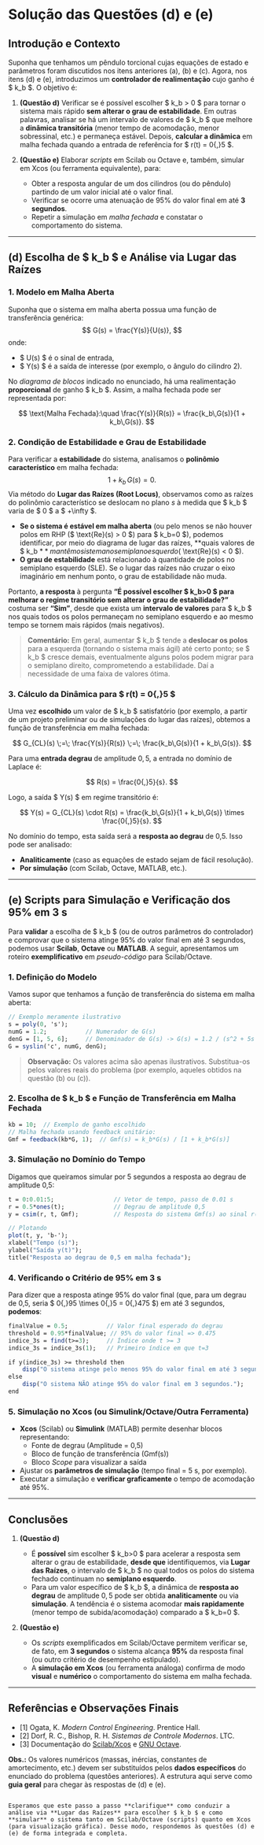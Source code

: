 # Solução das Questões (d) e (e)

## Introdução e Contexto

Suponha que tenhamos um pêndulo torcional cujas equações de estado e parâmetros foram discutidos nos itens anteriores (a), (b) e (c). Agora, nos itens (d) e (e), introduzimos um **controlador de realimentação** cujo ganho é $ k_b $. O objetivo é:

1. **(Questão d)** Verificar se é possível escolher $ k_b > 0 $ para tornar o sistema mais rápido **sem alterar o grau de estabilidade**. Em outras palavras, analisar se há um intervalo de valores de $ k_b $ que melhore a **dinâmica transitória** (menor tempo de acomodação, menor sobressinal, etc.) e permaneça estável. Depois, **calcular a dinâmica** em malha fechada quando a entrada de referência for $ r(t) = 0{,}5 $.

2. **(Questão e)** Elaborar *scripts* em Scilab ou Octave e, também, simular em Xcos (ou ferramenta equivalente), para:
   - Obter a resposta angular de um dos cilindros (ou do pêndulo) partindo de um valor inicial até o valor final.
   - Verificar se ocorre uma atenuação de 95% do valor final em até **3 segundos**.
   - Repetir a simulação em *malha fechada* e constatar o comportamento do sistema.

---

## (d) Escolha de $ k_b $ e Análise via Lugar das Raízes

### 1. Modelo em Malha Aberta

Suponha que o sistema em malha aberta possua uma função de transferência genérica:
$$
G(s) = \frac{Y(s)}{U(s)},
$$
onde:
- $ U(s) $ é o sinal de entrada,
- $ Y(s) $ é a saída de interesse (por exemplo, o ângulo do cilindro 2).

No *diagrama de blocos* indicado no enunciado, há uma realimentação **proporcional** de ganho $ k_b $. Assim, a malha fechada pode ser representada por:

$$
\text{Malha Fechada}:\quad
\frac{Y(s)}{R(s)} 
= \frac{k_b\,G(s)}{1 + k_b\,G(s)}.
$$

### 2. Condição de Estabilidade e Grau de Estabilidade

Para verificar a **estabilidade** do sistema, analisamos o **polinômio característico** em malha fechada:
$$
1 + k_b\,G(s) = 0.
$$
Via método do **Lugar das Raízes (Root Locus)**, observamos como as raízes do polinômio característico se deslocam no plano $s$ à medida que $ k_b $ varia de $ 0 $ a $ +\infty $.

- **Se o sistema é estável em malha aberta** (ou pelo menos se não houver polos em RHP ($ \text{Re}(s) > 0 $) para $ k_b=0 $), podemos identificar, por meio do diagrama de lugar das raízes, **quais valores de $ k_b $** mantêm o sistema no semiplano esquerdo ($ \text{Re}(s) < 0 $).
- **O grau de estabilidade** está relacionado à quantidade de polos no semiplano esquerdo (SLE). Se o lugar das raízes não cruzar o eixo imaginário em nenhum ponto, o grau de estabilidade não muda.

Portanto, **a resposta** à pergunta **“É possível escolher $ k_b>0 $ para melhorar o regime transitório sem alterar o grau de estabilidade?”** costuma ser **“Sim”**, desde que exista um **intervalo de valores** para $ k_b $ nos quais todos os polos permaneçam no semiplano esquerdo e ao mesmo tempo se tornem mais rápidos (mais negativos).

> **Comentário:** Em geral, aumentar $ k_b $ tende a **deslocar os polos** para a esquerda (tornando o sistema mais ágil) até certo ponto; se $ k_b $ cresce demais, eventualmente alguns polos podem migrar para o semiplano direito, comprometendo a estabilidade. Daí a necessidade de uma faixa de valores ótima.

### 3. Cálculo da Dinâmica para $ r(t) = 0{,}5 $

Uma vez **escolhido** um valor de $ k_b $ satisfatório (por exemplo, a partir de um projeto preliminar ou de simulações do lugar das raízes), obtemos a função de transferência em malha fechada:

$$
G_{CL}(s) \;=\; \frac{Y(s)}{R(s)} 
\;=\; \frac{k_b\,G(s)}{1 + k_b\,G(s)}.
$$

Para uma **entrada degrau** de amplitude $0{,}5$, a entrada no domínio de Laplace é:

$$
R(s) = \frac{0{,}5}{s}.
$$

Logo, a saída $ Y(s) $ em regime transitório é:

$$
Y(s) = G_{CL}(s) \cdot R(s)
      = \frac{k_b\,G(s)}{1 + k_b\,G(s)} 
        \times \frac{0{,}5}{s}.
$$

No domínio do tempo, esta saída será a **resposta ao degrau** de 0,5. Isso pode ser analisado:
- **Analiticamente** (caso as equações de estado sejam de fácil resolução).
- **Por simulação** (com Scilab, Octave, MATLAB, etc.).

---

## (e) Scripts para Simulação e Verificação dos 95% em 3 s

Para **validar** a escolha de $ k_b $ (ou de outros parâmetros do controlador) e comprovar que o sistema atinge 95% do valor final em até 3 segundos, podemos usar **Scilab**, **Octave** ou **MATLAB**. A seguir, apresentamos um roteiro **exemplificativo** em *pseudo-código* para Scilab/Octave. 

### 1. Definição do Modelo

Vamos supor que tenhamos a função de transferência do sistema em malha aberta:
```scilab
// Exemplo meramente ilustrativo
s = poly(0, 's');
numG = 1.2;           // Numerador de G(s)
denG = [1, 5, 6];     // Denominador de G(s) -> G(s) = 1.2 / (s^2 + 5s + 6)
G = syslin('c', numG, denG);
```

> **Observação:** Os valores acima são apenas ilustrativos. Substitua-os pelos valores reais do problema (por exemplo, aqueles obtidos na questão (b) ou (c)).

### 2. Escolha de $ k_b $ e Função de Transferência em Malha Fechada

```scilab
kb = 10;  // Exemplo de ganho escolhido
// Malha fechada usando feedback unitário:
Gmf = feedback(kb*G, 1);  // Gmf(s) = k_b*G(s) / [1 + k_b*G(s)]
```

### 3. Simulação no Domínio do Tempo

Digamos que queiramos simular por 5 segundos a resposta ao degrau de amplitude 0,5:

```scilab
t = 0:0.01:5;                 // Vetor de tempo, passo de 0.01 s
r = 0.5*ones(t);              // Degrau de amplitude 0,5
y = csim(r, t, Gmf);          // Resposta do sistema Gmf(s) ao sinal r(t)

// Plotando
plot(t, y, 'b-');
xlabel("Tempo (s)");
ylabel("Saída y(t)");
title("Resposta ao degrau de 0,5 em malha fechada");
```

### 4. Verificando o Critério de 95% em 3 s

Para dizer que a resposta atinge 95% do valor final (que, para um degrau de 0,5, seria $ 0{,}95 \times 0{,}5 = 0{,}475 $) em até 3 segundos, **podemos**:

```scilab
finalValue = 0.5;           // Valor final esperado do degrau
threshold = 0.95*finalValue; // 95% do valor final => 0.475
indice_3s = find(t>=3);     // Índice onde t >= 3
indice_3s = indice_3s(1);   // Primeiro índice em que t=3

if y(indice_3s) >= threshold then
    disp("O sistema atinge pelo menos 95% do valor final em até 3 segundos.");
else
    disp("O sistema NÃO atinge 95% do valor final em 3 segundos.");
end
```

### 5. Simulação no Xcos (ou Simulink/Octave/Outra Ferramenta)

- **Xcos** (Scilab) ou **Simulink** (MATLAB) permite desenhar blocos representando:
  - Fonte de degrau (Amplitude = 0,5)
  - Bloco de função de transferência (Gmf(s))
  - Bloco *Scope* para visualizar a saída
- Ajustar os **parâmetros de simulação** (tempo final = 5 s, por exemplo).
- Executar a simulação e **verificar graficamente** o tempo de acomodação até 95%.

---

## Conclusões

1. **(Questão d)** 
   - É **possível** sim escolher $ k_b>0 $ para acelerar a resposta sem alterar o grau de estabilidade, **desde que** identifiquemos, via **Lugar das Raízes**, o intervalo de $ k_b $ no qual todos os polos do sistema fechado continuam no **semiplano esquerdo**.
   - Para um valor específico de $ k_b $, a dinâmica de **resposta ao degrau** de amplitude $0{,}5$ pode ser obtida **analiticamente** ou via **simulação**. A tendência é o sistema acomodar **mais rapidamente** (menor tempo de subida/acomodação) comparado a $ k_b=0 $.

2. **(Questão e)** 
   - Os *scripts* exemplificados em Scilab/Octave permitem verificar se, de fato, em **3 segundos** o sistema alcança **95%** da resposta final (ou outro critério de desempenho estipulado).
   - A **simulação em Xcos** (ou ferramenta análoga) confirma de modo **visual** e **numérico** o comportamento do sistema em malha fechada.

---

## Referências e Observações Finais

- [1] Ogata, K. *Modern Control Engineering*. Prentice Hall.
- [2] Dorf, R. C., Bishop, R. H. *Sistemas de Controle Modernos*. LTC.
- [3] Documentação do [Scilab/Xcos](https://www.scilab.org/) e [GNU Octave](https://octave.org/).

**Obs.:** Os valores numéricos (massas, inércias, constantes de amortecimento, etc.) devem ser substituídos pelos **dados específicos** do enunciado do problema (questões anteriores). A estrutura aqui serve como **guia geral** para chegar às respostas de (d) e (e).
```

Esperamos que este passo a passo **clarifique** como conduzir a análise via **Lugar das Raízes** para escolher $ k_b $ e como **simular** o sistema tanto em Scilab/Octave (scripts) quanto em Xcos (para visualização gráfica). Desse modo, respondemos às questões (d) e (e) de forma integrada e completa.